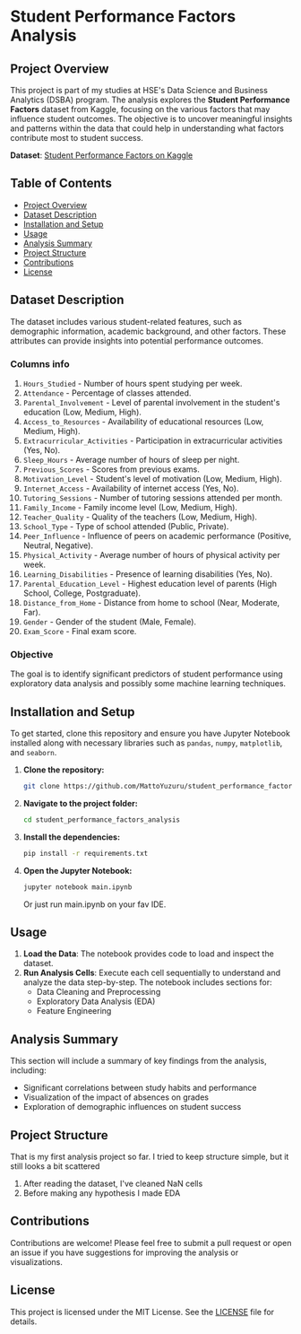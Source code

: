 # Student Performance Factors Analysis

## Project Overview

This project is part of my studies at HSE's Data Science and Business Analytics (DSBA) program. The analysis explores the **Student Performance Factors** dataset from Kaggle, focusing on the various factors that may influence student outcomes. The objective is to uncover meaningful insights and patterns within the data that could help in understanding what factors contribute most to student success.

**Dataset**: [Student Performance Factors on Kaggle](https://www.kaggle.com/datasets/lainguyn123/student-performance-factors)

## Table of Contents

- [Project Overview](#project-overview)
- [Dataset Description](#dataset-description)
- [Installation and Setup](#installation-and-setup)
- [Usage](#usage)
- [Analysis Summary](#analysis-summary)
- [Project Structure](#project-structure)
- [Contributions](#contributions)
- [License](#license)

## Dataset Description

The dataset includes various student-related features, such as demographic information, academic background, and other factors. These attributes can provide insights into potential performance outcomes.

### Columns info
1) `Hours_Studied` - Number of hours spent studying per week.
2) `Attendance` - Percentage of classes attended.
3) `Parental_Involvement` - Level of parental involvement in the student's education (Low, Medium, High).
4) `Access_to_Resources` - Availability of educational resources (Low, Medium, High).
5) `Extracurricular_Activities` - Participation in extracurricular activities (Yes, No).
6) `Sleep_Hours` - Average number of hours of sleep per night.
7) `Previous_Scores` - Scores from previous exams.
8) `Motivation_Level` - Student's level of motivation (Low, Medium, High).
9) `Internet_Access` - Availability of internet access (Yes, No).
10) `Tutoring_Sessions` - Number of tutoring sessions attended per month.
11) `Family_Income` - Family income level (Low, Medium, High).
12) `Teacher_Quality`	- Quality of the teachers (Low, Medium, High).
13) `School_Type` - Type of school attended (Public, Private).
14) `Peer_Influence` - Influence of peers on academic performance (Positive, Neutral, Negative).
15) `Physical_Activity` - Average number of hours of physical activity per week.
16) `Learning_Disabilities` - Presence of learning disabilities (Yes, No).
17) `Parental_Education_Level` - Highest education level of parents (High School, College, Postgraduate).
18) `Distance_from_Home` - Distance from home to school (Near, Moderate, Far).
19) `Gender` - Gender of the student (Male, Female).
20) `Exam_Score` - Final exam score.

### Objective
The goal is to identify significant predictors of student performance using exploratory data analysis and possibly some machine learning techniques.

## Installation and Setup

To get started, clone this repository and ensure you have Jupyter Notebook installed along with necessary libraries such as `pandas`, `numpy`, `matplotlib`, and `seaborn`.

1. **Clone the repository:**
   ```bash
   git clone https://github.com/MattoYuzuru/student_performance_factors_analysis.git
   ```

2. **Navigate to the project folder:**
   ```bash
   cd student_performance_factors_analysis
   ```

3. **Install the dependencies:**
   ```bash
   pip install -r requirements.txt
   ```

4. **Open the Jupyter Notebook:**
   ```bash
   jupyter notebook main.ipynb
   ```
   Or just run main.ipynb on your fav IDE.

## Usage

1. **Load the Data**: The notebook provides code to load and inspect the dataset.
2. **Run Analysis Cells**: Execute each cell sequentially to understand and analyze the data step-by-step. The notebook includes sections for:
   - Data Cleaning and Preprocessing
   - Exploratory Data Analysis (EDA)
   - Feature Engineering

## Analysis Summary

This section will include a summary of key findings from the analysis, including:
- Significant correlations between study habits and performance
- Visualization of the impact of absences on grades
- Exploration of demographic influences on student success

## Project Structure
That is my first analysis project so far. I tried to keep structure simple, but it still looks a bit scattered
1) After reading the dataset, I've cleaned NaN cells 
2) Before making any hypothesis I made EDA

## Contributions

Contributions are welcome! Please feel free to submit a pull request or open an issue if you have suggestions for improving the analysis or visualizations.

## License

This project is licensed under the MIT License. See the [LICENSE](LICENSE) file for details.
